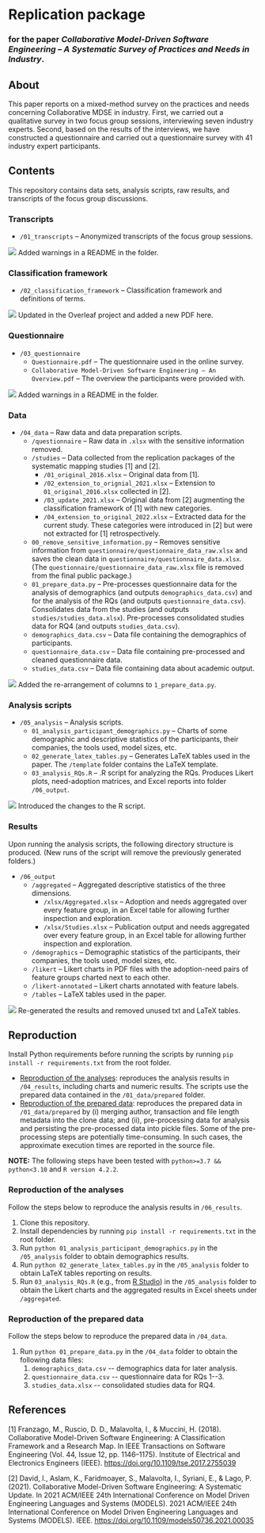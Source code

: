 # Replication package
### for the paper _Collaborative Model-Driven Software Engineering – A Systematic Survey of Practices and Needs in Industry_.

## About

This paper reports on a mixed-method survey on the practices and needs concerning Collaborative MDSE in industry. First, we carried out a qualitative survey in two focus group sessions, interviewing seven industry experts. Second, based on the results of the interviews, we have constructed a questionnaire and carried out a questionnaire survey with 41 industry expert participants.

## Contents

This repository contains data sets, analysis scripts, raw results, and transcripts of the focus group discussions.

### Transcripts
* `/01_transcripts` – Anonymized transcripts of the focus group sessions.

![](https://img.shields.io/static/v1?label=&message=R2.08/R2.09&color=00ff00) Added warnings in a README in the folder.

### Classification framework
* `/02_classification_framework` – Classification framework and definitions of terms.

![](https://img.shields.io/static/v1?label=&message=R2.08/R2.09&color=00ff00) Updated in the Overleaf project and added a new PDF here.

### Questionnaire
* `/03_questionnaire`
   * `Questionnaire.pdf` – The questionnaire used in the online survey.
   * `Collaborative Model-Driven Software Engineering – An Overview.pdf` – The overview the participants were provided with.

![](https://img.shields.io/static/v1?label=&message=R2.08/R2.09&color=00ff00) Added warnings in a README in the folder.

### Data

* `/04_data` – Raw data and data preparation scripts.
   * `/questionnaire` – Raw data in `.xlsx` with the sensitive information removed.
   * `/studies` – Data collected from the replication packages of the systematic mapping studies [1] and [2].
      *  `/01_original_2016.xlsx` – Original data from [1].
      *  `/02_extension_to_orignial_2021.xlsx` – Extension to `01_original_2016.xlsx` collected in [2].
      *  `/03_update_2021.xlsx` – Original data from [2] augmenting the classification framework of [1] with new categories.
      *  `/04_extension_to_original_2022.xlsx` – Extracted data for the current study. These categories were introduced in [2] but were not extracted for [1] retrospectively.
   * `00_remove_sensitive_information.py` – Removes sensitive information from `questionnaire/questionnaire_data_raw.xlsx` and saves the clean data in `questionnaire/questionnaire_data.xlsx`. (The `questionnaire/questionnaire_data_raw.xlsx` file is removed from the final public package.)
   * `01_prepare_data.py` – Pre-processes questionnaire data for the analysis of demographics (and outputs `demographics_data.csv`) and for the analysis of the RQs (and outputs `questionnaire_data.csv`). Consolidates data from the studies (and outputs `studies/studies_data.xlsx`). Pre-processes consolidated studies data for RQ4 (and outputs `studies_data.csv`).
   * `demographics_data.csv` – Data file containing the demographics of participants.
   * `questionnaire_data.csv` – Data file containing pre-processed and cleaned questionnaire data.
   * `studies_data.csv` – Data file containing data about academic output.

![](https://img.shields.io/static/v1?label=&message=R2.08/R2.09&color=00ff00) Added the re-arrangement of columns to `1_prepare_data.py`.

### Analysis scripts

* `/05_analysis` – Analysis scripts.
   * `01_analysis_participant_demographics.py` – Charts of some demographic and descriptive statistics of the participants, their companies, the tools used, model sizes, etc.
   * `02_generate_latex_tables.py` – Generates LaTeX tables used in the paper. The `/template` folder contains the LaTeX template.
   * `03_analysis_RQs.R` – .R script for analyzing the RQs. Produces Likert plots, need-adoption matrices, and Excel reports into folder `/06_output`.

![](https://img.shields.io/static/v1?label=&message=R2.08/R2.09&color=00ff00) Introduced the changes to the R script.

### Results

Upon running the analysis scripts, the following directory structure is produced. (New runs of the script will remove the previously generated folders.)
* `/06_output`
   * `/aggregated` – Aggregated descriptive statistics of the three dimensions.
      * `/xlsx/Aggregated.xlsx` – Adoption and needs aggregated over every feature group, in an Excel table for allowing further inspection and exploration.
      * `/xlsx/Studies.xlsx` – Publication output and needs aggregated over every feature group, in an Excel table for allowing further inspection and exploration.
   * `/demographics` – Demographic statistics of the participants, their companies, the tools used, model sizes, etc.
   * `/likert` – Likert charts in PDF files with the adoption-need pairs of feature groups charted next to each other.
   * `/likert-annotated` – Likert charts annotated with feature labels.
   * `/tables` – LaTeX tables used in the paper.

![](https://img.shields.io/static/v1?label=&message=R2.08/R2.09&color=00ff00) Re-generated the results and removed unused txt and LaTeX tables.

## Reproduction
Install Python requirements before running the scripts by running `pip install -r requirements.txt` from the root folder.

* [Reproduction of the analyses](#reproduction-of-the-analyses): reproduces the analysis results in `/04_results`, including charts and numeric results. The scripts use the prepared data contained in the `/01_data/prepared` folder.
* [Reproduction of the prepared data](#reproduction-of-the-prepared-data): reproduces the prepared data in `/01_data/prepared` by (i) merging author, transaction and file length metadata into the clone data; and (ii), pre-processing data for analysis and persisting the pre-processed data into pickle files. Some of the pre-processing steps are potentially time-consuming. In such cases, the approximate execution times are reported in the source file.

**NOTE:** The following steps have been tested with `python>=3.7 && python<3.10` and `R version 4.2.2`.

### Reproduction of the analyses

Follow the steps below to reproduce the analysis results in `/06_results`.

1. Clone this repository.
2. Install dependencies by running `pip install -r requirements.txt` in the root folder.
3. Run `python 01_analysis_participant_demographics.py` in the `/05_analysis` folder to obtain demographics results.
4. Run `python 02_generate_latex_tables.py` in the `/05_analysis` folder to obtain LaTeX tables reporting on results.
5. Run `03_analysis_RQs.R` (e.g., from [R Studio](https://rstudio.cloud/)) in the `/05_analysis` folder to obtain the Likert charts and the aggregated results in Excel sheets under `/aggregated`.

### Reproduction of the prepared data

Follow the steps below to reproduce the prepared data in `/04_data`.

1. Run `python 01_prepare_data.py` in the `/04_data` folder to obtain the following data files:
   1. `demographics_data.csv` -- demographics data for later analysis.
   2. `questionnaire_data.csv` -- questionnaire data for RQs 1--3.
   3. `studies_data.xlsx` -- consolidated studies data for RQ4.

## References
[1] Franzago, M., Ruscio, D. D., Malavolta, I., & Muccini, H. (2018). Collaborative Model-Driven Software Engineering: A Classification Framework and a Research Map. In IEEE Transactions on Software Engineering (Vol. 44, Issue 12, pp. 1146–1175). Institute of Electrical and Electronics Engineers (IEEE). https://doi.org/10.1109/tse.2017.2755039

[2] David, I., Aslam, K., Faridmoayer, S., Malavolta, I., Syriani, E., & Lago, P. (2021). Collaborative Model-Driven Software Engineering: A Systematic Update. In 2021 ACM/IEEE 24th International Conference on Model Driven Engineering Languages and Systems (MODELS). 2021 ACM/IEEE 24th International Conference on Model Driven Engineering Languages and Systems (MODELS). IEEE. https://doi.org/10.1109/models50736.2021.00035
